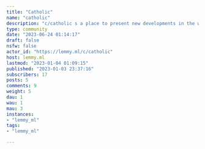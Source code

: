 ```yaml
---
title: "Catholic" 
name: "catholic"
description: "c/catholic s a place to present new developments in the world of Catholicism, discuss theological teachings of the Catholic Church, provide an avenue for reasonable dialogue amongst people of all beliefs, and grow in our own spirituality. Catholic Christianity offers the world the fullness of the Christian Faith.And yes I did copy/past if from reddit. And yes I know I'm lazy."
type: community
date: "2023-06-24 01:14:17"
draft: false
nsfw: false
actor_id: "https://lemmy.ml/c/catholic"
host: lemmy.ml
lastmod: "2023-01-04 01:09:15"
published: "2023-01-03 23:37:16"
subscribers: 17
posts: 5
comments: 9
weight: 5
dau: 1
wau: 1
mau: 3
instances:
- "lemmy_ml"
tags: 
- "lemmy_ml"

---
```

